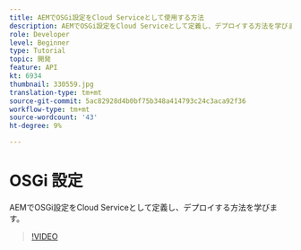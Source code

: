 ```yaml
---
title: AEMでOSGi設定をCloud Serviceとして使用する方法
description: AEMでOSGi設定をCloud Serviceとして定義し、デプロイする方法を学びます。
role: Developer
level: Beginner
type: Tutorial
topic: 開発
feature: API
kt: 6934
thumbnail: 330559.jpg
translation-type: tm+mt
source-git-commit: 5ac82928d4b0bf75b348a414793c24c3aca92f36
workflow-type: tm+mt
source-wordcount: '43'
ht-degree: 9%

---
```



# OSGi 設定

AEMでOSGi設定をCloud Serviceとして定義し、デプロイする方法を学びます。

>[!VIDEO](https://video.tv.adobe.com/v/330559/?quality=12&learn=on)